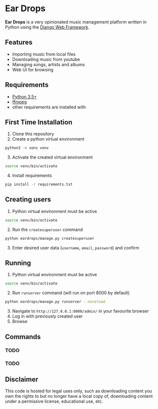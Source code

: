 # Ear Drops

**Ear Drops** is a very opinionated music management platform written in Python using the [Django Web Framework](https://www.djangoproject.com/).


## Features

- Importing music from local files
- Downloading music from youtube
- Managing songs, artists and albums
- Web UI for browsing


## Requirements

- [Python 3.5+](https://www.python.org/downloads/)
- [ffmpeg](https://www.ffmpeg.org/download.html)
- other requirements are installed with []()

## First Time Installation

1. Clone this repository
2. Create a python virtual environment
```bash
python3 -m venv venv
```
3. Activate the created virtual environment
```bash
source venv/bin/activate
```
4. Install requirements
```bash
pip install -r requirements.txt
```


## Creating users
1. Python virtual environment must be active
```bash
source venv/bin/activate
```
2. Run the `createsuperuser` command
```bash
python eardrops/manage.py createsuperuser
```
3. Enter desired user data (`username`, `email`, `password`) and confirm


## Running
1. Python virtual environment must be active
```bash
source venv/bin/activate
```
2. Run `runserver` command (will run on port 8000 by default)
```bash
python eardrops/manage.py runserver --noreload
```
3. Navigate to `http://127.0.0.1:8000/admin/` in your favourite browser
4. Log in with previously created user
5. Browse


## Commands

### TODO

### TODO

## Disclaimer

This code is hosted for legal uses only, such as downloading content you own the rights to but no longer have a local copy of, downloading content under a permissive license, educational use, etc.
